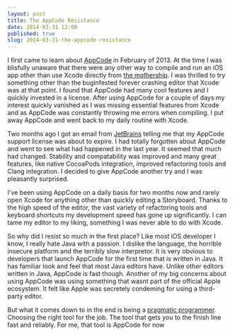 ```yaml
---
layout: post
title: The AppCode Resistance
date: 2014-03-31 12:00
published: true
slug: 2014-03-31-the-appcode-resistance
---
```


I first came to learn about [AppCode](http://www.jetbrains.com/objc/) in February of 2013. At the time I was blisfully unaware that there were any other way to compile and run an iOS app other than use Xcode directly from [the mothership](http://www.wired.com/2013/11/a-glimpse-into-apples-crazy-new-spaceship-headquarters/). I was thrilled to try something other than the buginfested forever crashing editor that Xcode was at that point. I found that AppCode had many cool features and I quickly invested in a license. After using AppCode for a couple of days my interest quickly vanished as I was missing essential features from Xcode and as AppCode was constantly throwing me errors when compiling. I put away AppCode and went back to my daily routine with Xcode.

Two months ago I got an email from [JetBrains](http://www.jetbrains.com) telling me that my AppCode support license was about to expire. I had totally forgotten about AppCode and went to see what had happened in the last year. It seemed that much had changed. Stability and compatability was improved and many great features, like native CocoaPods integration, improved refactoring tools and Clang integration. I decided to give AppCode another try and I was pleasantly surprised. 

I've been using AppCode on a daily basis for two months now and rarely open Xcode for anything other than quickly editing a Storyboard. Thanks to the high speed of the editor, the vast variety of refactoring tools and keyboard shortcuts my development speed has gone up significantly. I can tame my editor to my liking, something I was never able to do with Xcode.

So why did I resist so much in the first place? Like most iOS developer I know, I really hate Java with a passion. I dislike the language, the horrible insecure platform and the terribly slow interpretor. It is very obvious to developers that launch AppCode for the first time that is written in Java. It has familiar look and feel that most Java editors have. Unlike other editors written in Java, AppCode is fast though. Another of my big concerns about using AppCode was using something that wasnt part of the official Apple ecosystem. It felt like Apple was secretely condeming for using a third-party editor.

But what it comes down to in the end is being a [pragmatic programmer](http://pragprog.com/the-pragmatic-programmer). Choosing the right tool for the job. The tool that gets you to the finish line fast and reliably. For me, that tool is AppCode for now
